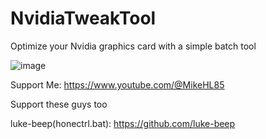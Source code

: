 # NvidiaTweakTool
Optimize your Nvidia graphics card with a simple batch tool

![image](https://github.com/LunarXMike/NvidiaTweakTool/assets/158159992/2145c581-5762-432e-8f84-7ef57573f025)

Support Me: https://www.youtube.com/@MikeHL85

Support these guys too

luke-beep(honectrl.bat): https://github.com/luke-beep

